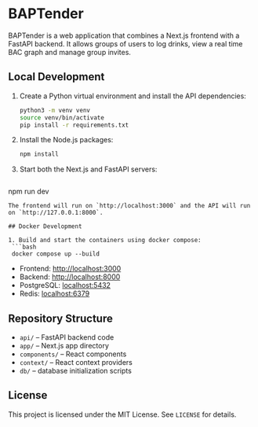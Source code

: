 # BAPTender

BAPTender is a web application that combines a Next.js frontend with a FastAPI backend. It allows groups of users to log drinks, view a real time BAC graph and manage group invites.

## Local Development

1. Create a Python virtual environment and install the API dependencies:
   ```bash
   python3 -m venv venv
   source venv/bin/activate
   pip install -r requirements.txt
   ```
2. Install the Node.js packages:
   ```bash
   npm install
   ```
3. Start both the Next.js and FastAPI servers:
   ```bash
  npm run dev
  ```
  The frontend will run on `http://localhost:3000` and the API will run on `http://127.0.0.1:8000`.

## Docker Development

1. Build and start the containers using docker compose:
   ```bash
   docker compose up --build
   ```
   - Frontend: <http://localhost:3000>
   - Backend: <http://localhost:8000>
   - PostgreSQL: <localhost:5432>
   - Redis: <localhost:6379>

## Repository Structure

- `api/` – FastAPI backend code
- `app/` – Next.js app directory
- `components/` – React components
- `context/` – React context providers
- `db/` – database initialization scripts

## License

This project is licensed under the MIT License. See `LICENSE` for details.
